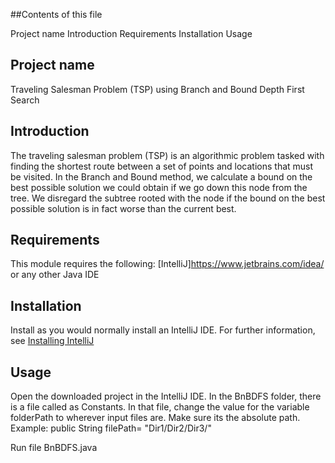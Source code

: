 ##Contents of this file

Project name
Introduction
Requirements
Installation
Usage

## Project name 
Traveling Salesman Problem (TSP) using Branch and Bound Depth First Search

## Introduction
The traveling salesman problem (TSP) is an algorithmic problem tasked with finding the shortest route 
between a set of points and locations that must be visited.
In the Branch and Bound method, we calculate a bound on the best possible solution we could obtain 
if we go down this node from the tree. We disregard the subtree rooted with the node if the bound 
on the best possible solution is in fact worse than the current best.

## Requirements
This module requires the following:
[IntelliJ]https://www.jetbrains.com/idea/
or any other Java IDE

## Installation
Install as you would normally install an IntelliJ IDE. For further
information, see
[Installing IntelliJ](https://www.jetbrains.com/idea/)

## Usage
Open the downloaded project in the IntelliJ IDE. 
In the BnBDFS folder, there is a file called as Constants.
In that file, change the value for the variable folderPath to wherever input files are. Make sure its the absolute path.
Example: public String filePath= "Dir1/Dir2/Dir3/"

Run file BnBDFS.java



